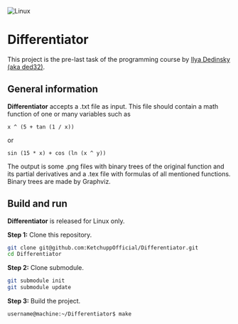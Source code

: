 ![Linux](https://img.shields.io/badge/Linux-FCC624?style=for-the-badge&logo=linux&logoColor=black)

# Differentiator

This project is the pre-last task of the programming course by [Ilya Dedinsky (aka ded32)](https://github.com/ded32).

## General information

**Differentiator** accepts a .txt file as input. This file should contain a math function of one or many variables such as
```
x ^ (5 + tan (1 / x))
```
or
```
sin (15 * x) + cos (ln (x ^ y))
```

The output is some .png files with binary trees of the original function and its partial derivatives and a .tex file with formulas of all mentioned functions. Binary trees are made by Graphviz.

## Build and run

**Differentiator** is released for Linux only.

**Step 1:** Clone this repository.
```bash
git clone git@github.com:KetchuppOfficial/Differentiator.git
cd Differentiator
```

**Step 2:** Clone submodule.
```bash
git submodule init
git submodule update
```

**Step 3:** Build the project. 
```bash
username@machine:~/Differentiator$ make
```